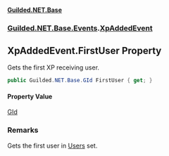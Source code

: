 
#### [Guilded.NET.Base](Guilded_NET_Base 'Guilded_NET_Base')
### [Guilded.NET.Base.Events](Guilded_NET_Base#Guilded_NET_Base_Events 'Guilded.NET.Base.Events').[XpAddedEvent](XpAddedEvent 'Guilded.NET.Base.Events.XpAddedEvent')
## XpAddedEvent.FirstUser Property
Gets the first XP receiving user.  
```csharp
public Guilded.NET.Base.GId FirstUser { get; }
```

#### Property Value
[GId](GId 'Guilded.NET.Base.GId')
### Remarks
Gets the first user in [Users](XpAddedEvent_Users 'Guilded.NET.Base.Events.XpAddedEvent.Users') set.
